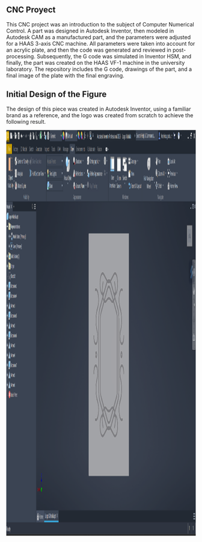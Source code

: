## CNC Proyect

This CNC project was an introduction to the subject of Computer Numerical Control. A part was designed in Autodesk Inventor, then modeled in Autodesk CAM as a manufactured part, and the parameters were adjusted for a HAAS 3-axis CNC machine. All parameters were taken into account for an acrylic plate, and then the code was generated and reviewed in post-processing. 
Subsequently, the G code was simulated in Inventor HSM, and finally, the part was created on the HAAS VF-1 machine in the university laboratory.
The repository includes the G code, drawings of the part, and a final image of the plate with the final engraving.

## Initial Design of the Figure
The design of this piece was created in Autodesk Inventor, using a familiar brand as a reference, and the logo was created from scratch to achieve the following result.

<img width="1920" height="1080" alt="A" src="assets/figure_ss.png" />